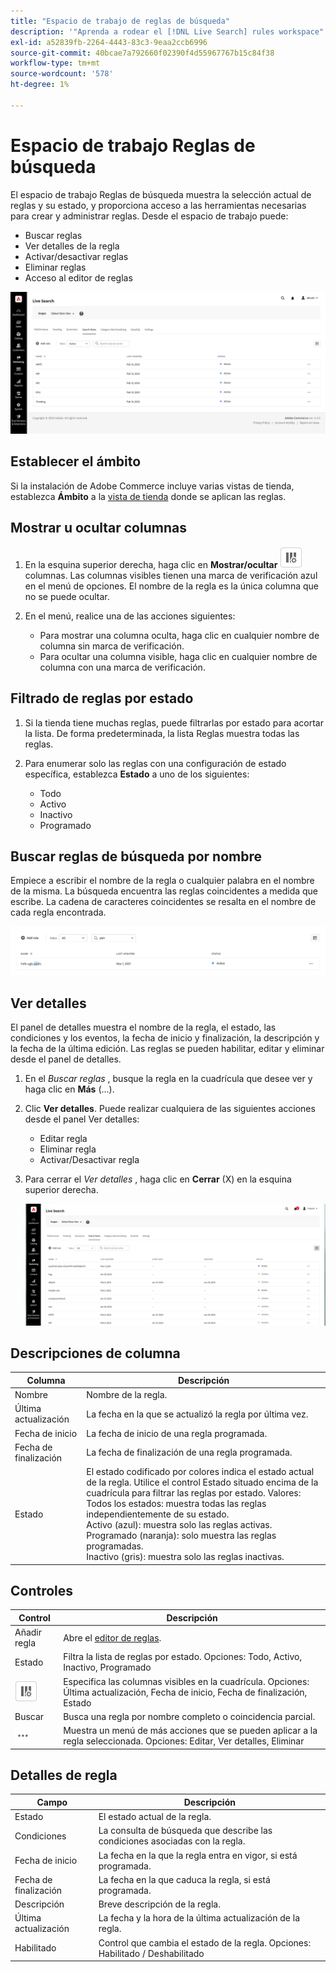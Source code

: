 ```yaml
---
title: "Espacio de trabajo de reglas de búsqueda"
description: '"Aprenda a rodear el [!DNL Live Search] rules workspace".'
exl-id: a52839fb-2264-4443-83c3-9eaa2ccb6996
source-git-commit: 40bcae7a792660f02390f4d55967767b15c84f38
workflow-type: tm+mt
source-wordcount: '578'
ht-degree: 1%

---
```


# Espacio de trabajo Reglas de búsqueda

El espacio de trabajo Reglas de búsqueda muestra la selección actual de reglas y su estado, y proporciona acceso a las herramientas necesarias para crear y administrar reglas. Desde el espacio de trabajo puede:

* Buscar reglas
* Ver detalles de la regla
* Activar/desactivar reglas
* Eliminar reglas
* Acceso al editor de reglas

![Rules workspace](assets/rules-workspace.png)

## Establecer el ámbito

Si la instalación de Adobe Commerce incluye varias vistas de tienda, establezca **Ámbito** a la [vista de tienda](https://experienceleague.adobe.com/docs/commerce-admin/start/setup/websites-stores-views.html#scope-settings) donde se aplican las reglas.

## Mostrar u ocultar columnas

1. En la esquina superior derecha, haga clic en **Mostrar/ocultar** ![Selector de columna](assets/btn-show-hide-columns.png) columnas.
Las columnas visibles tienen una marca de verificación azul en el menú de opciones. El nombre de la regla es la única columna que no se puede ocultar.

1. En el menú, realice una de las acciones siguientes:

   * Para mostrar una columna oculta, haga clic en cualquier nombre de columna sin marca de verificación.
   * Para ocultar una columna visible, haga clic en cualquier nombre de columna con una marca de verificación.

## Filtrado de reglas por estado

1. Si la tienda tiene muchas reglas, puede filtrarlas por estado para acortar la lista. De forma predeterminada, la lista Reglas muestra todas las reglas.

1. Para enumerar solo las reglas con una configuración de estado específica, establezca **Estado** a uno de los siguientes:

   * Todo
   * Activo
   * Inactivo
   * Programado

## Buscar reglas de búsqueda por nombre

Empiece a escribir el nombre de la regla o cualquier palabra en el nombre de la misma.
La búsqueda encuentra las reglas coincidentes a medida que escribe. La cadena de caracteres coincidentes se resalta en el nombre de cada regla encontrada.

![Reglas: buscar por nombre](assets/rules-workspace-search-name.png)

## Ver detalles

El panel de detalles muestra el nombre de la regla, el estado, las condiciones y los eventos, la fecha de inicio y finalización, la descripción y la fecha de la última edición. Las reglas se pueden habilitar, editar y eliminar desde el panel de detalles.

1. En el *Buscar reglas* , busque la regla en la cuadrícula que desee ver y haga clic en **Más** (...).
1. Clic **Ver detalles**.
Puede realizar cualquiera de las siguientes acciones desde el panel Ver detalles:

   * Editar regla
   * Eliminar regla
   * Activar/Desactivar regla

1. Para cerrar el *Ver detalles* , haga clic en **Cerrar** (X) en la esquina superior derecha.

   ![Regla: detalles](assets/rules-workspace-details.png)

## Descripciones de columna

| Columna | Descripción |
|--- |--- |
| Nombre | Nombre de la regla. |
| Última actualización | La fecha en la que se actualizó la regla por última vez. |
| Fecha de inicio | La fecha de inicio de una regla programada. |
| Fecha de finalización | La fecha de finalización de una regla programada. |
| Estado | El estado codificado por colores indica el estado actual de la regla. Utilice el control Estado situado encima de la cuadrícula para filtrar las reglas por estado. Valores:<br />Todos los estados: muestra todas las reglas independientemente de su estado.<br />Activo (azul): muestra solo las reglas activas.<br />Programado (naranja): solo muestra las reglas programadas.<br />Inactivo (gris): muestra solo las reglas inactivas. |

## Controles

| Control | Descripción |
|--- |--- |
| Añadir regla | Abre el [editor de reglas](rules-add.md). |
| Estado | Filtra la lista de reglas por estado. Opciones: Todo, Activo, Inactivo, Programado |
| ![Selector de columna](assets/btn-show-hide-columns.png) | Especifica las columnas visibles en la cuadrícula. Opciones: Última actualización, Fecha de inicio, Fecha de finalización, Estado |
| Buscar | Busca una regla por nombre completo o coincidencia parcial. |
| ![Selector de más](assets/btn-more.png) | Muestra un menú de más acciones que se pueden aplicar a la regla seleccionada. Opciones: Editar, Ver detalles, Eliminar |

## Detalles de regla

| Campo | Descripción |
|--- |--- |
| Estado | El estado actual de la regla. |
| Condiciones | La consulta de búsqueda que describe las condiciones asociadas con la regla. |
| Fecha de inicio | La fecha en la que la regla entra en vigor, si está programada. |
| Fecha de finalización | La fecha en la que caduca la regla, si está programada. |
| Descripción | Breve descripción de la regla. |
| Última actualización | La fecha y la hora de la última actualización de la regla. |
| Habilitado | Control que cambia el estado de la regla. Opciones: Habilitado / Deshabilitado |
